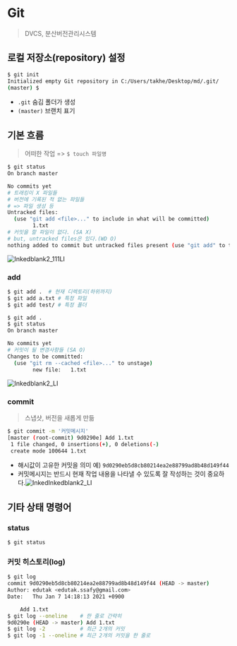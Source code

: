 # Git

> DVCS, 분산버전관리시스템

## 로컬 저장소(repository) 설정

```bash
$ git init
Initialized empty Git repository in C:/Users/takhe/Desktop/md/.git/
(master) $
```

* `.git` 숨김 폴더가 생성
* `(master)` 브랜치 표기

## 기본 흐름

> 어떠한 작업 => `$ touch 파일명` 

```bash
$ git status
On branch master

No commits yet
# 트래킹이 X 파일들
# 버전에 기록된 적 없는 파일들
# => 파일 생성 등
Untracked files:
  (use "git add <file>..." to include in what will be committed)
        1.txt
# 커밋을 할 파일이 없다. (SA X)
# but, untracked files은 있다.(WD O)
nothing added to commit but untracked files present (use "git add" to track)

```

![Inkedblank2_111LI](md-images/Inkedblank2_111LI.jpg)

### add

```bash
$ git add .  # 현재 디렉토리(하위까지)
$ git add a.txt # 특정 파일
$ git add test/ # 특정 폴더
```

```bash
$ git add .
$ git status
On branch master

No commits yet
# 커밋이 될 변경사항들 (SA O)
Changes to be committed:
  (use "git rm --cached <file>..." to unstage)
        new file:   1.txt
```

![Inkedblank2_LI](md-images/Inkedblank2_LI.jpg)

### commit

>  스냅샷, 버전을 새롭게 만듦

```bash
$ git commit -m '커밋메시지'
[master (root-commit) 9d0290e] Add 1.txt
 1 file changed, 0 insertions(+), 0 deletions(-)
 create mode 100644 1.txt
```

* 해시값이 고유한 커밋을 의미 
  예) `9d0290eb5d8cb80214ea2e88799ad8b48d149f44`
* 커밋메시지는 반드시 현재 작업 내용을 나타낼 수 있도록 잘 작성하는 것이 중요하다.![InkedInkedblank2_LI](md-images/InkedInkedblank2_LI.jpg)

## 기타 상태 명령어

### status

```bash
$ git status
```

### 커밋 히스토리(log)

```bash
$ git log
commit 9d0290eb5d8cb80214ea2e88799ad8b48d149f44 (HEAD -> master)
Author: edutak <edutak.ssafy@gmail.com>
Date:   Thu Jan 7 14:18:13 2021 +0900

    Add 1.txt
$ git log --oneline    # 한 줄로 간략히
9d0290e (HEAD -> master) Add 1.txt
$ git log -2           # 최근 2개의 커밋
$ git log -1 --oneline # 최근 2개의 커밋을 한 줄로
```









